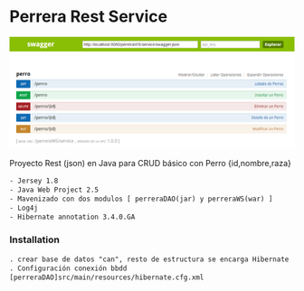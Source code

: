 # Perrera Rest Service
![Alt text](screenshot.png?raw=true 'Api Rest Service')

Proyecto Rest (json) en Java para CRUD básico con Perro {id,nombre,raza}

	- Jersey 1.8
	- Java Web Project 2.5	
	- Mavenizado con dos modulos [ perreraDAO(jar) y perreraWS(war) ]
	- Log4j
	- Hibernate annotation 3.4.0.GA 


### Installation 

	. crear base de datos "can", resto de estructura se encarga Hibernate
	. Configuración conexión bbdd [perreraDAO]src/main/resources/hibernate.cfg.xml
	


